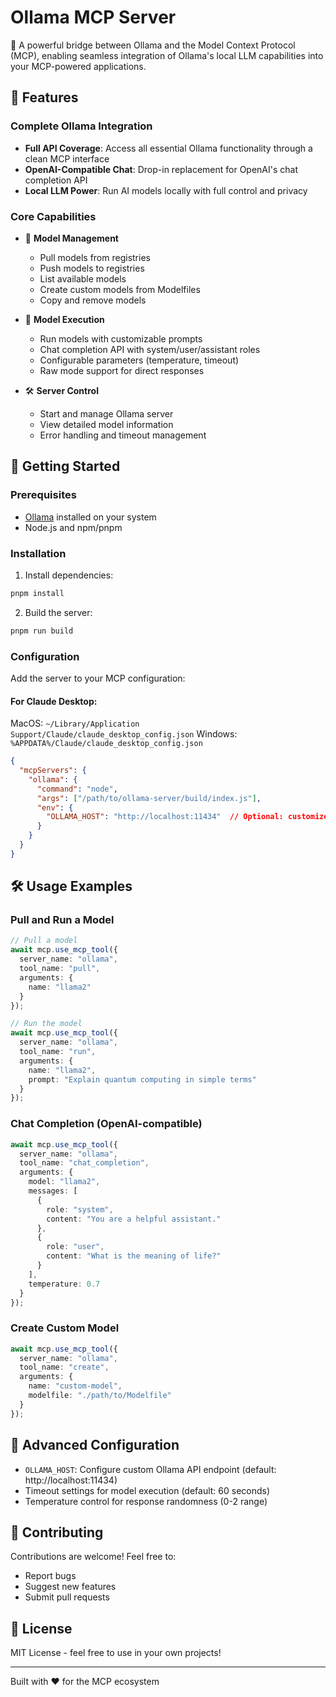 # Ollama MCP Server

🚀 A powerful bridge between Ollama and the Model Context Protocol (MCP), enabling seamless integration of Ollama's local LLM capabilities into your MCP-powered applications.

## 🌟 Features

### Complete Ollama Integration
- **Full API Coverage**: Access all essential Ollama functionality through a clean MCP interface
- **OpenAI-Compatible Chat**: Drop-in replacement for OpenAI's chat completion API
- **Local LLM Power**: Run AI models locally with full control and privacy

### Core Capabilities
- 🔄 **Model Management**
  - Pull models from registries
  - Push models to registries
  - List available models
  - Create custom models from Modelfiles
  - Copy and remove models

- 🤖 **Model Execution**
  - Run models with customizable prompts
  - Chat completion API with system/user/assistant roles
  - Configurable parameters (temperature, timeout)
  - Raw mode support for direct responses

- 🛠 **Server Control**
  - Start and manage Ollama server
  - View detailed model information
  - Error handling and timeout management

## 🚀 Getting Started

### Prerequisites
- [Ollama](https://ollama.ai) installed on your system
- Node.js and npm/pnpm

### Installation

1. Install dependencies:
```bash
pnpm install
```

2. Build the server:
```bash
pnpm run build
```

### Configuration

Add the server to your MCP configuration:

#### For Claude Desktop:
MacOS: `~/Library/Application Support/Claude/claude_desktop_config.json`
Windows: `%APPDATA%/Claude/claude_desktop_config.json`

```json
{
  "mcpServers": {
    "ollama": {
      "command": "node",
      "args": ["/path/to/ollama-server/build/index.js"],
      "env": {
        "OLLAMA_HOST": "http://localhost:11434"  // Optional: customize Ollama API endpoint
      }
    }
  }
}
```

## 🛠 Usage Examples

### Pull and Run a Model
```typescript
// Pull a model
await mcp.use_mcp_tool({
  server_name: "ollama",
  tool_name: "pull",
  arguments: {
    name: "llama2"
  }
});

// Run the model
await mcp.use_mcp_tool({
  server_name: "ollama",
  tool_name: "run",
  arguments: {
    name: "llama2",
    prompt: "Explain quantum computing in simple terms"
  }
});
```

### Chat Completion (OpenAI-compatible)
```typescript
await mcp.use_mcp_tool({
  server_name: "ollama",
  tool_name: "chat_completion",
  arguments: {
    model: "llama2",
    messages: [
      {
        role: "system",
        content: "You are a helpful assistant."
      },
      {
        role: "user",
        content: "What is the meaning of life?"
      }
    ],
    temperature: 0.7
  }
});
```

### Create Custom Model
```typescript
await mcp.use_mcp_tool({
  server_name: "ollama",
  tool_name: "create",
  arguments: {
    name: "custom-model",
    modelfile: "./path/to/Modelfile"
  }
});
```

## 🔧 Advanced Configuration

- `OLLAMA_HOST`: Configure custom Ollama API endpoint (default: http://localhost:11434)
- Timeout settings for model execution (default: 60 seconds)
- Temperature control for response randomness (0-2 range)

## 🤝 Contributing

Contributions are welcome! Feel free to:
- Report bugs
- Suggest new features
- Submit pull requests

## 📝 License

MIT License - feel free to use in your own projects!

---

Built with ❤️ for the MCP ecosystem
